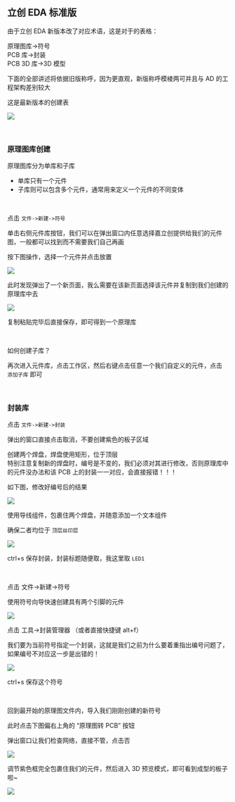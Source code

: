 ## 立创 EDA 标准版

由于立创 EDA 新版本改了对应术语，这是对于的表格：

原理图库->符号  
PCB 库->封装  
PCB 3D 库->3D 模型

下面的全部讲述将依据旧版称呼，因为更直观，新版称呼模棱两可并且与 AD 的工程架构差别较大

这是最新版本的创建表

![](./img/eda-std/es1.png)

<br>

### 原理图库创建

原理图库分为单库和子库

- 单库只有一个元件
- 子库则可以包含多个元件，通常用来定义一个元件的不同变体

<br>

点击 `文件->新建->符号`

单击右侧元件库按钮，我们可以在弹出窗口内任意选择嘉立创提供给我们的元件图，一般都可以找到而不需要我们自己再画

按下图操作，选择一个元件并点击放置

![](./img/eda-std/es2.png)

此时发现弹出了一个新页面，我么需要在该新页面选择该元件并复制到我们创建的原理库中去

![](./img/eda-std/es3.png)

复制粘贴完毕后直接保存，即可得到一个原理库

<br>

如何创建子库？

再次进入元件库，点击工作区，然后右键点击任意一个我们自定义的元件，点击 `添加子库` 即可

<br>

### 封装库

点击 `文件->新建->封装`

弹出的窗口直接点击取消，不要创建紫色的板子区域

创建两个焊盘，焊盘使用矩形，位于顶层  
特别注意复制新的焊盘时，编号是不变的，我们必须对其进行修改，否则原理库中的元件没办法和该 PCB 上的封装一一对应，会直接报错！！！

如下图，修改好编号后的结果

![](./img/eda-std/es5.png)

使用导线组件，包裹住两个焊盘，并随意添加一个文本组件

确保二者均位于 `顶层丝印层`

![](./img/eda-std/es6.png)

ctrl+s 保存封装，封装标题随便取，我这里取 `LED1`

<br>

点击 文件->新建->符号

使用符号向导快速创建具有两个引脚的元件

![](./img/eda-std/es7.png)

点击 工具->封装管理器 （或者直接快捷键 alt+f）

我们要为当前符号指定一个封装，这就是我们之前为什么要着重指出编号问题了，如果编号不对应这一步是出错的！

![](./img/eda-std/es8.png)

ctrl+s 保存这个符号

<br>

回到最开始的原理图文件内，导入我们刚刚创建的新符号

此时点击下图偏右上角的 “原理图转 PCB” 按钮

弹出窗口让我们检查网络，直接不管，点击否

![](./img/eda-std/es9.png)

调节紫色框完全包裹住我们的元件，然后进入 3D 预览模式，即可看到成型的板子啦~

![](./img/eda-std/es10.png)

<br>
